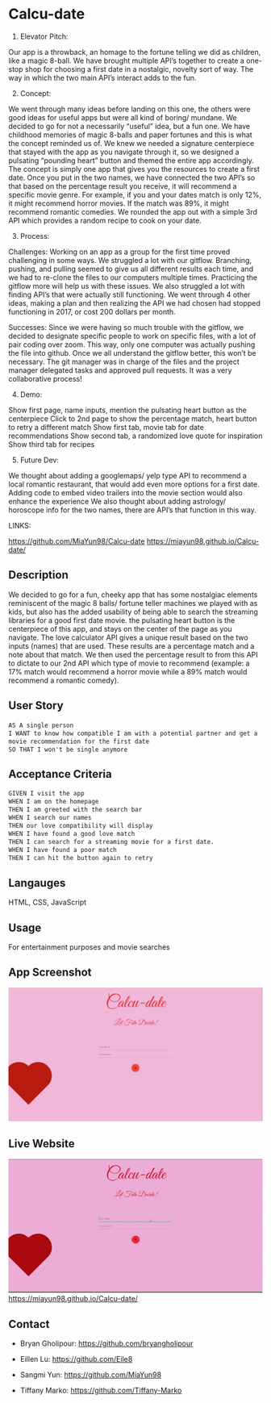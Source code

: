 # Calcu-date

1. Elevator Pitch:

Our app is a throwback, an homage to the fortune telling we did as children, like a magic 8-ball. We have brought multiple API’s together to create a one-stop shop for choosing a first date in a nostalgic, novelty sort of way. The way in which the two main API’s interact adds to the fun.

2. Concept:

We went through many ideas before landing on this one, the others were good ideas for useful apps but were all kind of boring/ mundane. We decided to go for not a necessarily “useful” idea, but a fun one. We have childhood memories of magic 8-balls and paper fortunes and this is what the concept reminded us of.  We knew we needed a signature centerpiece that stayed with the app as you navigate through it, so we designed a pulsating “pounding heart” button and themed the entire app accordingly. The concept is simply one app that gives you the resources to create a first date. Once you put in the two names, we have connected the two API’s so that based on the percentage result you receive, it will recommend a specific movie genre. For example, if you and your dates match is only 12%, it might recommend horror movies. If the match was 89%, it might recommend romantic comedies. We rounded the app out with a simple 3rd API which provides a random recipe to cook on your date.

3. Process:

Challenges: Working on an app as a group for the first time proved challenging in some ways. We struggled a lot with our gitflow. Branching, pushing, and pulling seemed to give us all different results each time, and we had to re-clone the files to our computers multiple times. Practicing the gitflow more will help us with these issues. We also struggled a lot with finding API’s that were actually still functioning. We went through 4 other ideas, making a plan and then realizing the API we had chosen had stopped functioning in 2017, or cost 200 dollars per month. 

Successes: Since we were having so much trouble with the gitflow, we decided to designate specific people to work on specific files, with a lot of pair coding over zoom. This way, only one computer was actually pushing the file into github. Once we all understand the gitflow better, this won’t be necessary. The git manager was in charge of the files and the project manager delegated tasks and approved pull requests. It was a very collaborative process!

4. Demo:

Show first page, name inputs, mention the pulsating heart button as the centerpiece
Click to 2nd page to show the percentage match, heart button to retry a different match
Show first tab, movie tab for date recommendations
Show second tab, a randomized love quote for inspiration
Show third tab for recipes

5. Future Dev:

We thought about adding a googlemaps/ yelp type API to recommend a local romantic restaurant, that would add even more options for a first date.
Adding code to embed video trailers into the movie section would also enhance the experience
We also thought about adding astrology/ horoscope info for the two names, there are API’s that function in this way.

LINKS:

https://github.com/MiaYun98/Calcu-date
https://miayun98.github.io/Calcu-date/

## Description

We decided to go for a fun, cheeky app that has some nostalgiac elements reminiscent of the magic 8 balls/ fortune teller machines we played with as kids, but also has the added usability of being able to search the streaming libraries for a good first date movie. the pulsating heart button is the centerpiece of this app, and stays on the center of the page as you navigate. The love calculator API gives a unique result based on the two inputs (names) that are used. These results are a percentage match and a note about that match. We then used the percentage result to from this API to dictate to our 2nd API which type of movie to recommend (example: a 17% match would recommend a horror movie while a 89% match would recommend a romantic comedy).

## User Story

```
AS A single person
I WANT to know how compatible I am with a potential partner and get a movie recommendation for the first date
SO THAT I won't be single anymore
```

## Acceptance Criteria

```
GIVEN I visit the app
WHEN I am on the homepage
THEN I am greeted with the search bar
WHEN I search our names
THEN our love compatibility will display
WHEN I have found a good love match
THEN I can search for a streaming movie for a first date.
WHEN I have found a poor match
THEN I can hit the button again to retry
```

## Langauges

HTML, CSS, JavaScript

## Usage

For entertainment purposes and movie searches

## App Screenshot

![](assets/image/Untitled.jpg)

## Live Website

![](assets/image/ezgif.com-gif-maker.gif)
https://miayun98.github.io/Calcu-date/

## Contact

* Bryan Gholipour: https://github.com/bryangholipour 

* Eillen Lu: https://github.com/Eile8 

* Sangmi Yun: https://github.com/MiaYun98 

* Tiffany Marko: https://github.com/Tiffany-Marko
